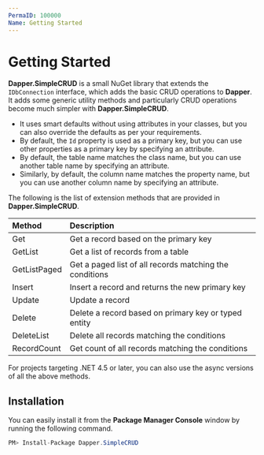 ```yaml
---
PermaID: 100000
Name: Getting Started
---
```


# Getting Started

**Dapper.SimpleCRUD** is a small NuGet library that extends the `IDbConnection` interface, which adds the basic CRUD operations to **Dapper**. It adds some generic utility methods and particularly CRUD operations become much simpler with **Dapper.SimpleCRUD**.

 - It uses smart defaults without using attributes in your classes, but you can also override the defaults as per your requirements. 
 - By default, the `Id` property is used as a primary key, but you can use other properties as a primary key by specifying an attribute.
 - By default, the table name matches the class name, but you can use another table name by specifying an attribute.
 - Similarly, by default, the column name matches the property name, but you can use another column name by specifying an attribute.

The following is the list of extension methods that are provided in **Dapper.SimpleCRUD**.

| Method                | Description                                                 |
| :---------------------| :-----------------------------------------------------------|
| Get                   | Get a record based on the primary key                       |
| GetList               | Get a list of records from a table                          |
| GetListPaged          | Get a paged list of all records matching the conditions     |
| Insert                | Insert a record and returns the new primary key             |
| Update                | Update a record                                             |
| Delete                | Delete a record based on primary key or typed entity        |
| DeleteList            | Delete all records matching the conditions                  |
| RecordCount           | Get count of all records matching the conditions            |  

For projects targeting .NET 4.5 or later, you can also use the async versions of all the above methods.

## Installation

You can easily install it from the **Package Manager Console** window by running the following command.

```csharp
PM> Install-Package Dapper.SimpleCRUD
```
